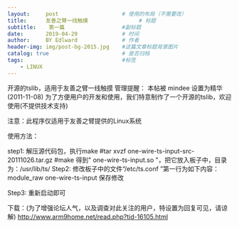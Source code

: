 ```yaml
---
layout:     post                    # 使用的布局（不需要改）
title:      友善之臂一线触摸                # 标题 
subtitle:    第一篇                  #副标题
date:       2019-04-29              # 时间
author:     BY Edlward              # 作者
header-img: img/post-bg-2015.jpg    #这篇文章标题背景图片
catalog: true                       # 是否归档
tags:                               #标签
    - LINUX
---
```


开源的tslib，适用于友善之臂一线触摸
管理提醒： 本帖被 mindee 设置为精华(2011-11-08)
为了方便用户的开发和使用，我们特意制作了一个开源的tslib，欢迎使用(不提供技术支持)

注意：此程序仅适用于友善之臂提供的Linux系统

使用方法：

step1: 解压源代码包，执行make
   #tar xvzf  one-wire-ts-input-src-20111026.tar.gz
   #make
  得到" one-wire-ts-input.so "，把它放入板子中，目录为：/usr/lib/ts/
Step2: 修改板子中的文件“/etc/ts.conf  ”第一行为如下内容：
   module_raw one-wire-ts-input
   保存修改

Step3:  重新启动即可

下载：(为了增强论坛人气，以及调查对此关注的用户，特设置为回复可见，请谅解)
http://www.arm9home.net/read.php?tid-16105.html
